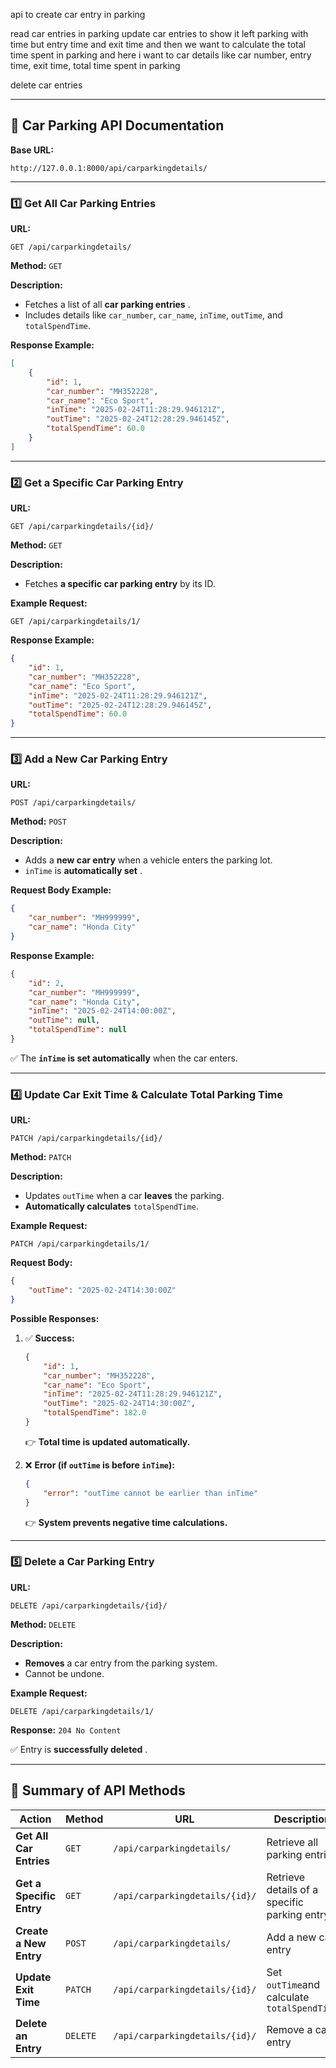 api to create car entry in parking

read car entries in parking
update car entries to show it left parking with time but entry time and exit time and then we want to calculate the total time spent in parking and here i want to car details like car number, entry time, exit time, total time spent in parking

delete car entries

---



## **📌 Car Parking API Documentation**

**Base URL:**

```
http://127.0.0.1:8000/api/carparkingdetails/
```

---

### **1️⃣ Get All Car Parking Entries**

**URL:**

```
GET /api/carparkingdetails/
```

**Method:** `GET`

**Description:**

* Fetches a list of all  **car parking entries** .
* Includes details like `car_number`, `car_name`, `inTime`, `outTime`, and `totalSpendTime`.

**Response Example:**

```json
[
    {
        "id": 1,
        "car_number": "MH352228",
        "car_name": "Eco Sport",
        "inTime": "2025-02-24T11:28:29.946121Z",
        "outTime": "2025-02-24T12:28:29.946145Z",
        "totalSpendTime": 60.0
    }
]
```

---

### **2️⃣ Get a Specific Car Parking Entry**

**URL:**

```
GET /api/carparkingdetails/{id}/
```

**Method:** `GET`

**Description:**

* Fetches **a specific car parking entry** by its ID.

**Example Request:**

```
GET /api/carparkingdetails/1/
```

**Response Example:**

```json
{
    "id": 1,
    "car_number": "MH352228",
    "car_name": "Eco Sport",
    "inTime": "2025-02-24T11:28:29.946121Z",
    "outTime": "2025-02-24T12:28:29.946145Z",
    "totalSpendTime": 60.0
}
```

---

### **3️⃣ Add a New Car Parking Entry**

**URL:**

```
POST /api/carparkingdetails/
```

**Method:** `POST`

**Description:**

* Adds a **new car entry** when a vehicle enters the parking lot.
* `inTime` is  **automatically set** .

**Request Body Example:**

```json
{
    "car_number": "MH999999",
    "car_name": "Honda City"
}
```

**Response Example:**

```json
{
    "id": 2,
    "car_number": "MH999999",
    "car_name": "Honda City",
    "inTime": "2025-02-24T14:00:00Z",
    "outTime": null,
    "totalSpendTime": null
}
```

✅ The **`inTime` is set automatically** when the car enters.

---

### **4️⃣ Update Car Exit Time & Calculate Total Parking Time**

**URL:**

```
PATCH /api/carparkingdetails/{id}/
```

**Method:** `PATCH`

**Description:**

* Updates `outTime` when a car **leaves** the parking.
* **Automatically calculates** `totalSpendTime`.

**Example Request:**

```
PATCH /api/carparkingdetails/1/
```

**Request Body:**

```json
{
    "outTime": "2025-02-24T14:30:00Z"
}
```

**Possible Responses:**

1. ✅ **Success:**

   ```json
   {
       "id": 1,
       "car_number": "MH352228",
       "car_name": "Eco Sport",
       "inTime": "2025-02-24T11:28:29.946121Z",
       "outTime": "2025-02-24T14:30:00Z",
       "totalSpendTime": 182.0
   }
   ```

   👉 **Total time is updated automatically.**
2. ❌ **Error (if `outTime` is before `inTime`):**

   ```json
   {
       "error": "outTime cannot be earlier than inTime"
   }
   ```

   👉 **System prevents negative time calculations.**

---

### **5️⃣ Delete a Car Parking Entry**

**URL:**

```
DELETE /api/carparkingdetails/{id}/
```

**Method:** `DELETE`

**Description:**

* **Removes** a car entry from the parking system.
* Cannot be undone.

**Example Request:**

```
DELETE /api/carparkingdetails/1/
```

**Response:** `204 No Content`

✅ Entry is  **successfully deleted** .

---

## **🚀 Summary of API Methods**

| **Action**               | **Method** | **URL**                    | **Description**                           |
| ------------------------------ | ---------------- | -------------------------------- | ----------------------------------------------- |
| **Get All Car Entries**  | `GET`          | `/api/carparkingdetails/`      | Retrieve all parking entries                    |
| **Get a Specific Entry** | `GET`          | `/api/carparkingdetails/{id}/` | Retrieve details of a specific parking entry    |
| **Create a New Entry**   | `POST`         | `/api/carparkingdetails/`      | Add a new car entry                             |
| **Update Exit Time**     | `PATCH`        | `/api/carparkingdetails/{id}/` | Set `outTime`and calculate `totalSpendTime` |
| **Delete an Entry**      | `DELETE`       | `/api/carparkingdetails/{id}/` | Remove a car entry                              |


